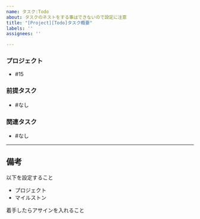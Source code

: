 ```yaml
---
name: タスク:Todo
about: タスクのネストをする事はできないので設定に注意
title: "[Project][Todo]タスク概要"
labels: ''
assignees: ''

---
```


### プロジェクト
- #15

### 前提タスク
- #なし

### 関連タスク
- #なし

---

## 備考
以下を設定すること

- プロジェクト
- マイルストン

着手したらアサインを入れること
